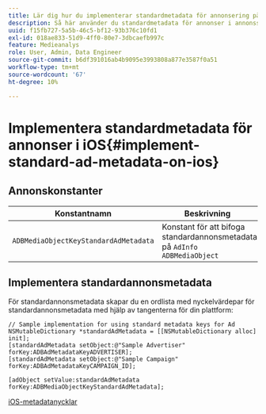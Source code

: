 ```yaml
---
title: Lär dig hur du implementerar standardmetadata för annonsering på iOS
description: Så här använder du standardmetadata för annonser i annonsspårning på iOS.
uuid: f15fb727-5a5b-46c5-bf12-93b376c10fd1
exl-id: 018ae833-51d9-4ff0-80e7-3dbcaefb997c
feature: Medieanalys
role: User, Admin, Data Engineer
source-git-commit: b6df391016ab4b9095e3993808a877e3587f0a51
workflow-type: tm+mt
source-wordcount: '67'
ht-degree: 10%

---
```


# Implementera standardmetadata för annonser i iOS{#implement-standard-ad-metadata-on-ios}

## Annonskonstanter

| Konstantnamn | Beskrivning   |
|---|---|
| `ADBMediaObjectKeyStandardAdMetadata` | Konstant för att bifoga standardannonsmetadata på `AdInfo ADBMediaObject` |

## Implementera standardannonsmetadata

För standardannonsmetadata skapar du en ordlista med nyckelvärdepar för standardannonsmetadata med hjälp av tangenterna för din plattform:

```
// Sample implementation for using standard metadata keys for Ad 
NSMutableDictionary *standardAdMetadata = [[NSMutableDictionary alloc] init]; 
[standardAdMetadata setObject:@"Sample Advertiser" forKey:ADBAdMetadataKeyADVERTISER]; 
[standardAdMetadata setObject:@"Sample Campaign" forKey:ADBAdMetadataKeyCAMPAIGN_ID]; 
 
[adObject setValue:standardAdMetadata forKey:ADBMediaObjectKeyStandardAdMetadata];
```

[iOS-metadatanycklar](/help/sdk-implement/track-av-playback/impl-std-metadata/ios-metadata-keys.md)
